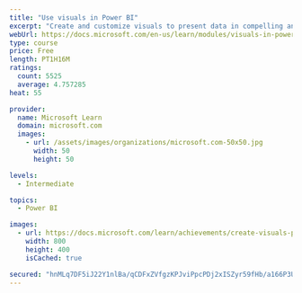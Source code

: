 ```yaml
---
title: "Use visuals in Power BI"
excerpt: "Create and customize visuals to present data in compelling and insightful ways."
webUrl: https://docs.microsoft.com/en-us/learn/modules/visuals-in-power-bi/
type: course
price: Free
length: PT1H16M
ratings:
  count: 5525
  average: 4.757285
heat: 55

provider:
  name: Microsoft Learn
  domain: microsoft.com
  images:
    - url: /assets/images/organizations/microsoft.com-50x50.jpg
      width: 50
      height: 50

levels:
  - Intermediate

topics:
  - Power BI

images:
  - url: https://docs.microsoft.com/learn/achievements/create-visuals-power-bi-desktop-social.png
    width: 800
    height: 400
    isCached: true

secured: "hnMLq7DF5iJ22Y1nlBa/qCDFxZVfgzKPJviPpcPDj2xISZyr59fHb/a166P3UB1PrcgXRwJHMIChVNXbGOD7PmgjPUfMwJ8kcaqVpIYIsozTx7KMVt2ffbaFzYGcyxJ9uXVaZyddXGOsWS7pIxhappy9COCohZOVtfVhA5Jqbu3JEGHF6YiFavif9v0pCQVIFt234xBezOGolKvuKfFi/0s5WQ92nSVMTIuWtGPdyqhyBnBIGCfG4FnQ/j/MO0Qc/I3NWVbMxi2NeN7XLp2A1Qr+ZdrYv2wMxa/Ia1hJGwf5UpDA3NHkkPrtPqP16UZsJLQjDtU3GTm6lJpa1ovD6ChW8w72/teunEPveoxYQbsJvzo9jtnh7Bkr/mB1q4lv+GriWdE54u3u1gs6psjqxDtCFno6S+jZI4ORZl+9f+8=;9oiDOzNnSQbuOa4aGDhUdw=="
---
```


